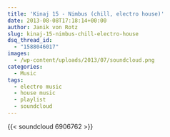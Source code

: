 ```yaml
---
title: 'Kinaj 15 - Nimbus (chill, electro house)'
date: 2013-08-08T17:18:14+00:00
author: Janik von Rotz
slug: kinaj-15-nimbus-chill-electro-house
dsq_thread_id:
  - "1588046017"
images:
  - /wp-content/uploads/2013/07/soundcloud.png
categories:
  - Music
tags:
  - electro music
  - house music
  - playlist
  - soundcloud
---
```

{{< soundcloud 6906762 >}}